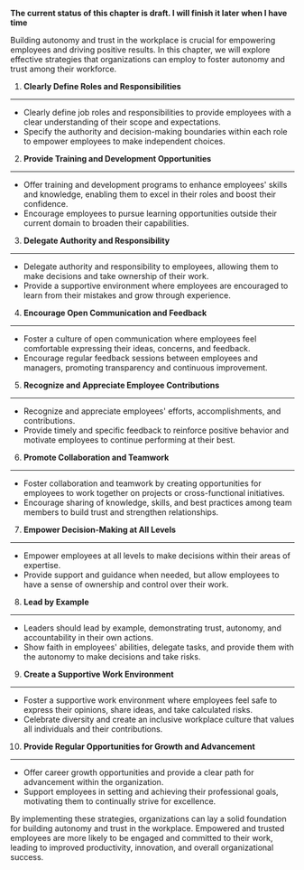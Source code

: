**The current status of this chapter is draft. I will finish it later when I have time**

Building autonomy and trust in the workplace is crucial for empowering employees and driving positive results. In this chapter, we will explore effective strategies that organizations can employ to foster autonomy and trust among their workforce.

1. **Clearly Define Roles and Responsibilities**
------------------------------------------------

* Clearly define job roles and responsibilities to provide employees with a clear understanding of their scope and expectations.
* Specify the authority and decision-making boundaries within each role to empower employees to make independent choices.

2. **Provide Training and Development Opportunities**
-----------------------------------------------------

* Offer training and development programs to enhance employees' skills and knowledge, enabling them to excel in their roles and boost their confidence.
* Encourage employees to pursue learning opportunities outside their current domain to broaden their capabilities.

3. **Delegate Authority and Responsibility**
--------------------------------------------

* Delegate authority and responsibility to employees, allowing them to make decisions and take ownership of their work.
* Provide a supportive environment where employees are encouraged to learn from their mistakes and grow through experience.

4. **Encourage Open Communication and Feedback**
------------------------------------------------

* Foster a culture of open communication where employees feel comfortable expressing their ideas, concerns, and feedback.
* Encourage regular feedback sessions between employees and managers, promoting transparency and continuous improvement.

5. **Recognize and Appreciate Employee Contributions**
------------------------------------------------------

* Recognize and appreciate employees' efforts, accomplishments, and contributions.
* Provide timely and specific feedback to reinforce positive behavior and motivate employees to continue performing at their best.

6. **Promote Collaboration and Teamwork**
-----------------------------------------

* Foster collaboration and teamwork by creating opportunities for employees to work together on projects or cross-functional initiatives.
* Encourage sharing of knowledge, skills, and best practices among team members to build trust and strengthen relationships.

7. **Empower Decision-Making at All Levels**
--------------------------------------------

* Empower employees at all levels to make decisions within their areas of expertise.
* Provide support and guidance when needed, but allow employees to have a sense of ownership and control over their work.

8. **Lead by Example**
----------------------

* Leaders should lead by example, demonstrating trust, autonomy, and accountability in their own actions.
* Show faith in employees' abilities, delegate tasks, and provide them with the autonomy to make decisions and take risks.

9. **Create a Supportive Work Environment**
-------------------------------------------

* Foster a supportive work environment where employees feel safe to express their opinions, share ideas, and take calculated risks.
* Celebrate diversity and create an inclusive workplace culture that values all individuals and their contributions.

10. **Provide Regular Opportunities for Growth and Advancement**
----------------------------------------------------------------

* Offer career growth opportunities and provide a clear path for advancement within the organization.
* Support employees in setting and achieving their professional goals, motivating them to continually strive for excellence.

By implementing these strategies, organizations can lay a solid foundation for building autonomy and trust in the workplace. Empowered and trusted employees are more likely to be engaged and committed to their work, leading to improved productivity, innovation, and overall organizational success.
